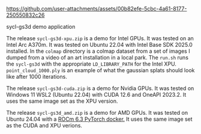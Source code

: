 
https://github.com/user-attachments/assets/00b82efe-5cbc-4a61-8177-250550832c26


sycl-gs3d demo application

The release `sycl-gs3d-xpu.zip` is a demo for Intel GPUs. It was tested on an Intel Arc A370m. It was tested on Ubuntu 22.04 with Intel Base SDK 2025.0 installed. In the `colmap` directory is a colmap dataset from a set of images I dumped from a video of an art installation in a local park. The `run.sh` runs the `sycl-gs3d` with the appropriate `LD_LIBRARY_PATH` for the Intel XPU. `point_cloud_1000.ply` is an example of what the gaussian splats should look like after 1000 iterations.

The release `sycl-gs3d-cuda.zip` is a demo for Nvidia GPUs. It was tested on Windows 11 WSL2 (Ubuntu 22.04) with CUDA 12.6 and OneAPI 2023.2. It uses the same image set as the XPU version. 

The release `sycl-gs3d_amd.zip` is a demo for AMD GPUs. It was tested on Ubuntu 24.04 with a [ROCm 6.3 PyTorch docker.](https://hub.docker.com/layers/rocm/pytorch/rocm6.3_ubuntu24.04_py3.12_pytorch_release_2.4.0/images/sha256-98ddf20333bd01ff749b8092b1190ee369a75d3b8c71c2fac80ffdcb1a98d529) It uses the same image set as the CUDA and XPU verions.
